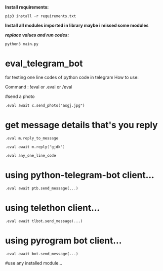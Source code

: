 **Install requirements:**

```pip3 install -r requirements.txt```

**Install all modules imported in library maybe i missed some modules**

___replace values and run codes:___

```python3 main.py```

# eval_telegram_bot

for testing one line codes of python code in telegram 
 How to use:


Command : !eval or .eval or /eval 

#send a photo

```.eval await c.send_photo("asgj.jpg")```

 # get message details that's you reply

```.eval m.reply_to_message```

```.eval await m.reply("gjdk")```

```.eval any_one_line_code```

# using python-telegram-bot client...

```.eval await ptb.send_message(...)```

# using telethon client...

```.eval await tlbot.send_message(...)```

# using pyrogram bot client...

```.eval await bot.send_message(...)```

#use any installed module...
